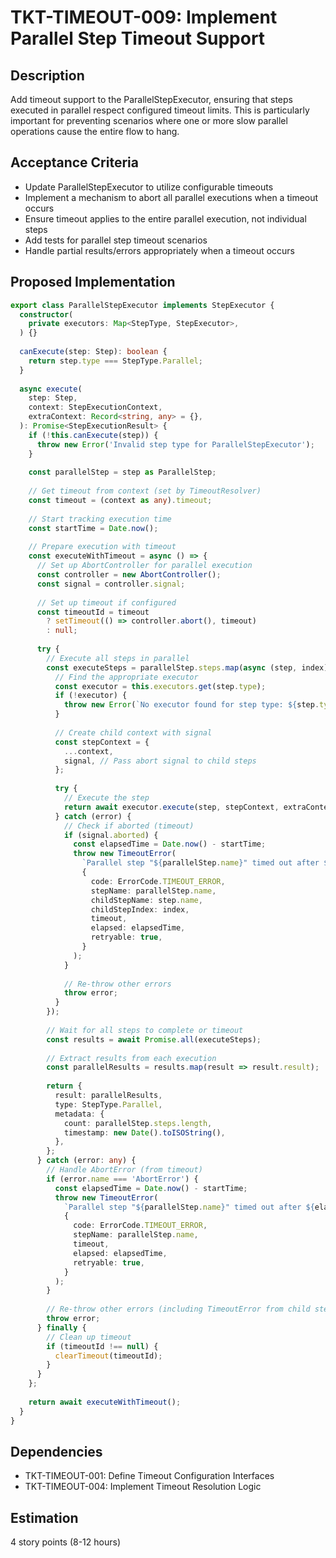 # TKT-TIMEOUT-009: Implement Parallel Step Timeout Support

## Description
Add timeout support to the ParallelStepExecutor, ensuring that steps executed in parallel respect configured timeout limits. This is particularly important for preventing scenarios where one or more slow parallel operations cause the entire flow to hang.

## Acceptance Criteria
- Update ParallelStepExecutor to utilize configurable timeouts
- Implement a mechanism to abort all parallel executions when a timeout occurs
- Ensure timeout applies to the entire parallel execution, not individual steps
- Add tests for parallel step timeout scenarios
- Handle partial results/errors appropriately when a timeout occurs

## Proposed Implementation

```typescript
export class ParallelStepExecutor implements StepExecutor {
  constructor(
    private executors: Map<StepType, StepExecutor>,
  ) {}
  
  canExecute(step: Step): boolean {
    return step.type === StepType.Parallel;
  }
  
  async execute(
    step: Step,
    context: StepExecutionContext,
    extraContext: Record<string, any> = {},
  ): Promise<StepExecutionResult> {
    if (!this.canExecute(step)) {
      throw new Error('Invalid step type for ParallelStepExecutor');
    }
    
    const parallelStep = step as ParallelStep;
    
    // Get timeout from context (set by TimeoutResolver)
    const timeout = (context as any).timeout;
    
    // Start tracking execution time
    const startTime = Date.now();
    
    // Prepare execution with timeout
    const executeWithTimeout = async () => {
      // Set up AbortController for parallel execution
      const controller = new AbortController();
      const signal = controller.signal;
      
      // Set up timeout if configured
      const timeoutId = timeout 
        ? setTimeout(() => controller.abort(), timeout) 
        : null;
      
      try {
        // Execute all steps in parallel
        const executeSteps = parallelStep.steps.map(async (step, index) => {
          // Find the appropriate executor
          const executor = this.executors.get(step.type);
          if (!executor) {
            throw new Error(`No executor found for step type: ${step.type}`);
          }
          
          // Create child context with signal
          const stepContext = {
            ...context,
            signal, // Pass abort signal to child steps
          };
          
          try {
            // Execute the step
            return await executor.execute(step, stepContext, extraContext);
          } catch (error) {
            // Check if aborted (timeout)
            if (signal.aborted) {
              const elapsedTime = Date.now() - startTime;
              throw new TimeoutError(
                `Parallel step "${parallelStep.name}" timed out after ${elapsedTime}ms during execution of child step "${step.name}"`,
                {
                  code: ErrorCode.TIMEOUT_ERROR,
                  stepName: parallelStep.name,
                  childStepName: step.name,
                  childStepIndex: index,
                  timeout,
                  elapsed: elapsedTime,
                  retryable: true,
                }
              );
            }
            
            // Re-throw other errors
            throw error;
          }
        });
        
        // Wait for all steps to complete or timeout
        const results = await Promise.all(executeSteps);
        
        // Extract results from each execution
        const parallelResults = results.map(result => result.result);
        
        return {
          result: parallelResults,
          type: StepType.Parallel,
          metadata: {
            count: parallelStep.steps.length,
            timestamp: new Date().toISOString(),
          },
        };
      } catch (error: any) {
        // Handle AbortError (from timeout) 
        if (error.name === 'AbortError') {
          const elapsedTime = Date.now() - startTime;
          throw new TimeoutError(
            `Parallel step "${parallelStep.name}" timed out after ${elapsedTime}ms`,
            {
              code: ErrorCode.TIMEOUT_ERROR,
              stepName: parallelStep.name,
              timeout,
              elapsed: elapsedTime,
              retryable: true,
            }
          );
        }
        
        // Re-throw other errors (including TimeoutError from child steps)
        throw error;
      } finally {
        // Clean up timeout
        if (timeoutId !== null) {
          clearTimeout(timeoutId);
        }
      }
    };
    
    return await executeWithTimeout();
  }
}
```

## Dependencies
- TKT-TIMEOUT-001: Define Timeout Configuration Interfaces
- TKT-TIMEOUT-004: Implement Timeout Resolution Logic

## Estimation
4 story points (8-12 hours) 